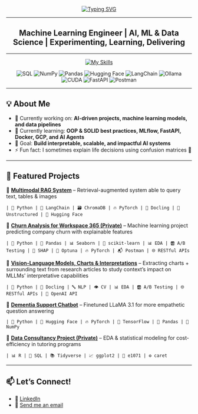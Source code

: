 <p align="center">
  <a href="https://git.io/typing-svg">
    <img src="https://readme-typing-svg.herokuapp.com?font=Kode+Mono&weight=600&size=42&duration=3500&pause=600&color=00F0F0&center=true&vCenter=true&width=900&height=150&lines=Hi+there!%F0%9F%91%8B+I'm+Marek+%F0%9F%99%82;let's+make+sense+of+data+together!" 
         alt="Typing SVG" />
  </a>
</p>

---

<h2 align="center"> Machine Learning Engineer | AI, ML & Data Science | Experimenting, Learning, Delivering </h2>

---

<p align="center">
  <a href="https://skillicons.dev">
    <img src="https://skillicons.dev/icons?i=python,r,sklearn,tensorflow,pytorch,docker,git,bash,powershell"
      alt="My Skills" />
  </a>
</p>

<p align="center">
  <img src="https://img.shields.io/badge/SQL-4479A1?logo=postgresql&logoColor=white" alt="SQL">
  <img src="https://img.shields.io/badge/NumPy-013243?logo=numpy&logoColor=white" alt="NumPy">
  <img src="https://img.shields.io/badge/Pandas-150458?logo=pandas&logoColor=white" alt="Pandas">
  <img src="https://img.shields.io/badge/Hugging%20Face-FF9900?logo=huggingface&logoColor=white" alt="Hugging Face">
  <img src="https://img.shields.io/badge/LangChain-1c3c3c.svg?logo=langchain&logoColor=white" alt="LangChain">
  <img src="https://img.shields.io/badge/Ollama-fff?logo=ollama&logoColor=000" alt="Ollama">
  <img src="https://img.shields.io/badge/CUDA-76B900?logo=nvidia&logoColor=fff" alt="CUDA">
  <img src="https://img.shields.io/badge/FastAPI-009485.svg?logo=fastapi&logoColor=white" alt="FastAPI">
  <img src="https://img.shields.io/badge/Postman-FF6C37?logo=postman&logoColor=white" alt="Postman">
</p>

---

## 💡 About Me  

- 🔭 Currently working on: **AI-driven projects, machine learning models, and data pipelines**  
- 🌱 Currently learning: **OOP & SOLID best practices, MLflow, FastAPI, Docker, GCP, and AI Agents**  
- 🎯 Goal: **Build interpretable, scalable, and impactful AI systems**  
- ⚡ Fun fact: I sometimes explain life decisions using confusion matrices 🤖  

---

## 📂 Featured Projects  
🔹 [**Multimodal RAG System**](https://github.com/lazarmarek/MM-RAG) – Retrieval-augmented system able to query text, tables & images  

    | 🐍 Python | 🔗 LangChain | 🗃️ ChromaDB | 🔥 PyTorch | 📑 Docling | 📂 Unstructured | 🤗 Hugging Face  

🔹 [**Churn Analysis for Workspace 365 (Private)**]() – Machine learning project predicting company churn with explainable features  

    | 🐍 Python | 🐼 Pandas | 📊 Seaborn | 🤖 scikit-learn | 📊 EDA | 🆎 A/B Testing | 🧩 SHAP | 🎯 Optuna | 🔥 PyTorch | 📬 Postman | 🌐 RESTful APIs  

🔹 [**Vision-Language Models, Charts & Interpretations**](https://github.com/lazarmarek/UvA-Thesis-MLLMs-Charts-Contexts) – Extracting charts + surrounding text from research articles to study context’s impact on MLLMs' interpretative capabilities  

    | 🐍 Python | 📑 Docling | 🔤 NLP | 👁️ CV | 📊 EDA | 🆎 A/B Testing | 🌐 RESTful APIs | 🤖 OpenAI API 

🔹 [**Dementia Support Chatbot**](https://github.com/lazarmarek/dementia-chatbot) – Finetuned LLaMA 3.1 for more empathetic question answering  

    | 🐍 Python | 🤗 Hugging Face | 🔥 PyTorch | 🧠 TensorFlow | 🐼 Pandas | 🔢 NumPy  

🔹 [**Data Consultancy Project (Private)**]() – EDA & statistical modeling for cost-efficiency in tutoring programs  

    | 📊 R | 💾 SQL | 📚 Tidyverse | 📈 ggplot2 | 🤖 e1071 | ⚙️ caret  

---

## 📫 Let’s Connect!  
- 💼 [LinkedIn](https://www.linkedin.com/in/mareklazar/)    
- 📧 [Send me an email](mailto:maillazar.marek01@gmail.com)

